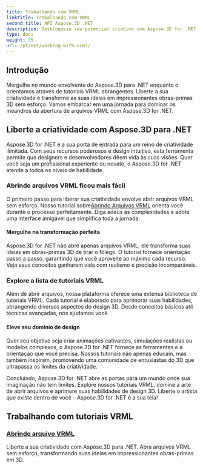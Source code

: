 ```yaml
---
title: Trabalhando com VRML
linktitle: Trabalhando com VRML
second_title: API Aspose.3D .NET
description: Desbloqueie seu potencial criativo com Aspose.3D for .NET! Abra arquivos VRML, transformando seus conceitos em maravilhas 3D. Explore tutoriais VRML para dominar o design perfeitamente.
type: docs
weight: 35
url: /pt/net/working-with-vrml/
---
```


## Introdução

Mergulhe no mundo envolvente do Aspose.3D para .NET enquanto o orientamos através de tutoriais VRML abrangentes. Liberte a sua criatividade e transforme as suas ideias em impressionantes obras-primas 3D sem esforço. Vamos embarcar em uma jornada para dominar os meandros da abertura de arquivos VRML com Aspose.3D for .NET.

## Liberte a criatividade com Aspose.3D para .NET

Aspose.3D for .NET é a sua porta de entrada para um reino de criatividade ilimitada. Com seus recursos poderosos e design intuitivo, esta ferramenta permite que designers e desenvolvedores dêem vida às suas visões. Quer você seja um profissional experiente ou novato, o Aspose.3D for .NET atende a todos os níveis de habilidade.

### Abrindo arquivos VRML ficou mais fácil

 O primeiro passo para liberar sua criatividade envolve abrir arquivos VRML sem esforço. Nosso tutorial sobre[Abrindo Arquivos VRML](./opening-vrml-file/) orienta você durante o processo perfeitamente. Diga adeus às complexidades e adote uma interface amigável que simplifica toda a jornada.

#### Mergulhe na transformação perfeita

Aspose.3D for .NET não abre apenas arquivos VRML; ele transforma suas ideias em obras-primas 3D de tirar o fôlego. O tutorial fornece orientação passo a passo, garantindo que você aproveite ao máximo cada recurso. Veja seus conceitos ganharem vida com realismo e precisão incomparáveis.

### Explore a lista de tutoriais VRML

Além de abrir arquivos, nossa plataforma oferece uma extensa biblioteca de tutoriais VRML. Cada tutorial é elaborado para aprimorar suas habilidades, abrangendo diversos aspectos do design 3D. Desde conceitos básicos até técnicas avançadas, nós ajudamos você. 

#### Eleve seu domínio de design

Quer seu objetivo seja criar animações cativantes, simulações realistas ou modelos complexos, o Aspose.3D for .NET fornece as ferramentas e a orientação que você precisa. Nossos tutoriais não apenas educam, mas também inspiram, promovendo uma comunidade de entusiastas do 3D que ultrapassa os limites da criatividade.

Concluindo, Aspose.3D for .NET abre as portas para um mundo onde sua imaginação não tem limites. Explore nossos tutoriais VRML, domine a arte de abrir arquivos e aprimore suas habilidades de design 3D. Liberte o artista que existe dentro de você – Aspose.3D for .NET é a sua tela!
## Trabalhando com tutoriais VRML
### [Abrindo arquivo VRML](./opening-vrml-file/)
Liberte a sua criatividade com Aspose.3D para .NET. Abra arquivos VRML sem esforço, transformando suas ideias em impressionantes obras-primas em 3D.